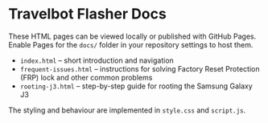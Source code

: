 # Travelbot Flasher Docs

These HTML pages can be viewed locally or published with GitHub Pages. Enable Pages for the `docs/` folder in your repository settings to host them.

- `index.html` – short introduction and navigation
- `frequent-issues.html` – instructions for solving Factory Reset Protection (FRP) lock and other common problems
- `rooting-j3.html` – step-by-step guide for rooting the Samsung Galaxy J3

The styling and behaviour are implemented in `style.css` and `script.js`.
